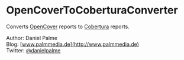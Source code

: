 OpenCoverToCoberturaConverter
=============================

Converts [OpenCover](https://github.com/sawilde/OpenCover) reports to [Cobertura](http://cobertura.sourceforge.net) reports.

Author: Daniel Palme  
Blog: [www.palmmedia.de](http://www.palmmedia.de)  
Twitter: [@danielpalme](http://twitter.com/danielpalme)